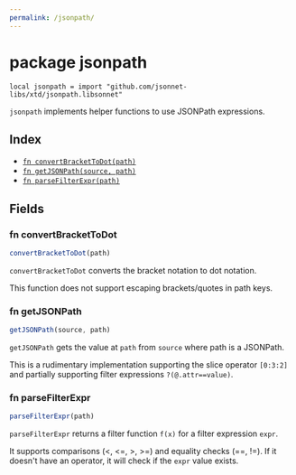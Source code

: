 ```yaml
---
permalink: /jsonpath/
---
```


# package jsonpath

```jsonnet
local jsonpath = import "github.com/jsonnet-libs/xtd/jsonpath.libsonnet"
```

`jsonpath` implements helper functions to use JSONPath expressions.

## Index

* [`fn convertBracketToDot(path)`](#fn-convertbrackettodot)
* [`fn getJSONPath(source, path)`](#fn-getjsonpath)
* [`fn parseFilterExpr(path)`](#fn-parsefilterexpr)

## Fields

### fn convertBracketToDot

```ts
convertBracketToDot(path)
```

`convertBracketToDot` converts the bracket notation to dot notation.

This function does not support  escaping brackets/quotes in path keys.


### fn getJSONPath

```ts
getJSONPath(source, path)
```

`getJSONPath` gets the value at `path` from `source` where path is a JSONPath.

This is a rudimentary implementation supporting the slice operator `[0:3:2]` and
partially supporting filter expressions `?(@.attr==value)`.


### fn parseFilterExpr

```ts
parseFilterExpr(path)
```

`parseFilterExpr` returns a filter function `f(x)` for a filter expression `expr`.

 It supports comparisons (<, <=, >, >=) and equality checks (==, !=). If it doesn't
 have an operator, it will check if the `expr` value exists.
